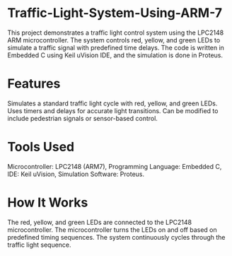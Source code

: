 # Traffic-Light-System-Using-ARM-7
This project demonstrates a traffic light control system using the LPC2148 ARM microcontroller. The system controls red, yellow, and green LEDs to simulate a traffic signal with predefined time delays. The code is written in Embedded C using Keil uVision IDE, and the simulation is done in Proteus.
# Features
Simulates a standard traffic light cycle with red, yellow, and green LEDs.
Uses timers and delays for accurate light transitions.
Can be modified to include pedestrian signals or sensor-based control.
# Tools Used
Microcontroller: LPC2148 (ARM7),
Programming Language: Embedded C,
IDE: Keil uVision,
Simulation Software: Proteus.
# How It Works
The red, yellow, and green LEDs are connected to the LPC2148 microcontroller.
The microcontroller turns the LEDs on and off based on predefined timing sequences.
The system continuously cycles through the traffic light sequence.
